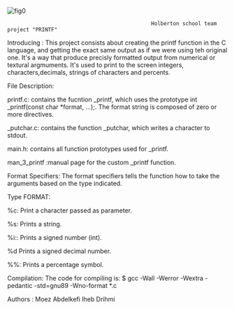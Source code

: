 ![fig0](https://user-images.githubusercontent.com/112869342/201534351-91bfa9c9-93ff-491c-a671-3ba86b6f776b.png)



                                                  Holberton school team project "PRINTF"

Introducing :
This project consists about creating the printf function in the C language, and getting the exact same output as if we were using teh original one.
It's a way that produce precisly formatted output from numerical or textural argmuments. 
It's used to print to the screen integers, characters,decimals, strings of characters and percents. 

   File	Description:

printf.c:	contains the fucntion _printf, which uses the prototype int _printf(const char *format, ...);. The format string is composed of zero or more directives.

_putchar.c:	contains the function _putchar, which writes a character to stdout.

main.h:	contains all function prototypes used for _printf.

man_3_printf	:manual page for the custom _printf function.

Format Specifiers:
The format specifiers tells the function how to take the arguments based on the type indicated.

Type	FORMAT:

%c:	Print a character passed as parameter.

%s:	Prints a string.

%i::	Prints a signed number (int).

%d	Prints a signed decimal number.

%%:	Prints a percentage symbol.


Compilation:
The code for compiling is:
                                        $ gcc -Wall -Werror -Wextra -pedantic -std=gnu89 -Wno-format *.c




Authors :
Moez Abdelkefi
Iheb Drihmi 

